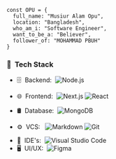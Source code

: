 <!--

<p>
  <a href="https://musiur.vercel.app" target="_blank">
    <img width="40em" height="40em" src="https://musiur-old.vercel.app/static/logo/musiur1.svg">
  </a>
</p>

-->
```JS
const OPU = {
  full_name: "Musiur Alam Opu",
  location: "Bangladesh",
  who_am_i: "Software Engineer",
  want_to_be_a: "Believer",
  follower_of: "MOHAMMAD PBUH"
}
```

<h3> 🚀 &nbsp;Tech Stack</h3>

- 🗄 &nbsp;Backend:&nbsp;
  ![Node.js](https://img.shields.io/badge/-Node.js-0A1A2F?style=flat&logo=node.js)
- 🌐 &nbsp;Frontend:&nbsp;
  ![Next.js](https://img.shields.io/badge/-Next.js-0A1A2F?style=flat&logo=next.js)
  ![React](https://img.shields.io/badge/-React-0A1A2F?style=flat&logo=react)
  
- 🛢 &nbsp;Database:&nbsp;
  ![MongoDB](https://img.shields.io/badge/-MongoDB-0A1A2F?style=flat&logo=mongodb)
- ⚙️ &nbsp;VCS: &nbsp;
  ![Markdown](https://img.shields.io/badge/-Markdown-0A1A2F?style=flat&logo=markdown)
  ![Git](https://img.shields.io/badge/-Git-0A1A2F?style=flat&logo=git)
 <!-- ![GitHub](https://img.shields.io/badge/-GitHub-0A1A2F?style=flat&logo=github) -->
  
- 🔧 &nbsp;IDE's:&nbsp;
  ![Visual Studio Code](https://img.shields.io/badge/-Visual%20Studio%20Code-0A1A2F?style=flat&logo=visual-studio-code&logoColor=007ACC)
- 🖥 &nbsp;UI/UX:&nbsp;
  ![Figma](https://img.shields.io/badge/-Figma-0A1A2F?style=flat&logo=figma)
 <!-- ![AdobeXD](https://img.shields.io/badge/-AdobeXD-0A1A2F?style=flat&logo=adobe-xd)
  ![Framer](https://img.shields.io/badge/-Framer-0A1A2F?style=flat&logo=framer) -->
  

<!-- - 📱 &nbsp;Mobile:&nbsp;
  ![React Native](https://img.shields.io/badge/-React%20Native-0A1A2F?style=flat&logo=React&logoColor=00d8fd) -->

<!--   ![MySQL](https://img.shields.io/badge/-MySQL-0A1A2F?style=flat&logo=mysql&logoColor=00d8fd) -->
<!--   ![Postgresql](https://img.shields.io/badge/-Postgresql-0A1A2F?style=flat&logo=postgresql) -->






